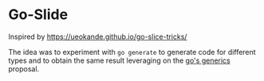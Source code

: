 # Go-Slide

Inspired by https://ueokande.github.io/go-slice-tricks/

The idea was to experiment with `go generate` to generate code for different types and to obtain the same result leveraging on the [go's generics](https://blog.golang.org/generics-next-step) proposal.
